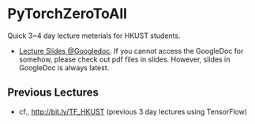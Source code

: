 # PyTorchZeroToAll
Quick 3~4 day lecture meterials for HKUST students.  

* [Lecture Slides @Googledoc](http://bit.ly/PyTorchZeroAll).
If you cannot access the GoogleDoc for somehow, please check out pdf files in slides. However, slides in GoogleDoc is always latest.

## Previous Lectures 
* cf., http://bit.ly/TF_HKUST (previous 3 day lectures using TensorFlow)
